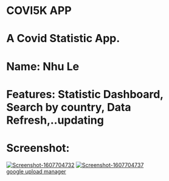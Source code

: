 # COVI5K APP

# A Covid Statistic App.
# Name: Nhu Le
# Features: Statistic Dashboard, Search by country, Data Refresh,..updating
# Screenshot:
<a href="https://ibb.co/b2KjQxh"><img src="https://i.ibb.co/k9SV5pn/Screenshot-1607704732.png" alt="Screenshot-1607704732" border="0"></a>
<a href="https://ibb.co/D7JfvKq"><img src="https://i.ibb.co/WchvMKT/Screenshot-1607704737.png" alt="Screenshot-1607704737" border="0"></a><br /><a target='_blank' href='https://imgbb.com/'>google upload manager</a><br />


